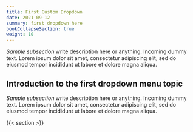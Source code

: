 ```yaml
---
title: First Custom Dropdown 
date: 2021-09-12
summary: first dropdown here 
bookCollapseSection: true
weight: 10
---
```


_Sample subsection_ write description here or anything. Incoming dummy text. Lorem ipsum dolor sit amet, consectetur adipiscing elit, sed do eiusmod tempor incididunt ut labore et dolore magna aliqua. 

## Introduction to the first dropdown menu topic

_Sample subsection_ write description here or anything. Incoming dummy text. Lorem ipsum dolor sit amet, consectetur adipiscing elit, sed do eiusmod tempor incididunt ut labore et dolore magna aliqua. 

{{< section >}}  <!-- Copy/paste this code if you want the sections to appear, otherwise just omit it. -->

